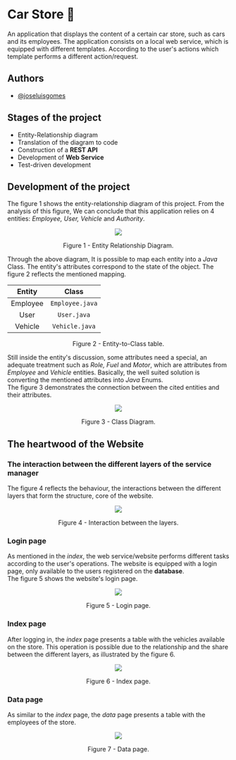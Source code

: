 # Car Store 🚗

An application that displays the content of a certain car store, such as cars and its employees. The application consists on a local web service, which is equipped with different templates. According to the user's actions which template performs a different action/request.

## Authors

- [@joseluisgomes](https://www.github.com/joseluisgomes)

## Stages of the project

- Entity-Relationship diagram
- Translation of the diagram to code
- Construction of a **REST API**
- Development of **Web Service**
- Test-driven development

## Development of the project

The figure 1 shows the entity-relationship diagram of this project. From the analysis of this figure, We can conclude that this application relies on 4 entities: _Employee, User, Vehicle_ and _Authority_.

<p align="center">
    <img src="https://user-images.githubusercontent.com/70901488/187467998-703b5d8d-23b2-4fd2-89f1-26ccbc16f65d.png">
</p>
<div align = "center">Figure 1 - Entity Relationship Diagram.</div>

Through the above diagram, It is possible to map each entity into a _Java_ Class. The entity's attributes correspond to the state of the object. The figure 2 reflects the mentioned mapping.

<div align="center">

|   Entity   |       Class       |
|:----------:|:-----------------:|
|  Employee  |  `Employee.java`  |
|    User    |    `User.java`    |
|  Vehicle   |  `Vehicle.java`   |

</div>
<div align = "center">Figure 2 - Entity-to-Class table.</div>

Still inside the entity's discussion, some attributes need a special, an adequate treatment such as _Role, Fuel_ and _Motor_, which are attributes from _Employee_ and _Vehicle_ entities. Basically, the well suited solution is converting the mentioned attributes into _Java_ Enums.
<br />
The figure 3 demonstrates the connection between the cited entities and their attributes.

<p align="center">
    <img src="https://user-images.githubusercontent.com/70901488/187542260-161fd005-1cd2-4aa4-89e0-12dbb40d7559.png">
</p>
<div align = "center">Figure 3 - Class Diagram.</div>

## The heartwood of the Website

### The interaction between the different layers of the service manager

The figure 4 reflects the behaviour, the interactions between the different layers that form the structure, core of the website. 

<p align="center">
    <img src="https://user-images.githubusercontent.com/70901488/187938498-46989f97-2e23-4594-86a9-c91854161015.png">
</p>
<div align = "center">Figure 4 - Interaction between the layers.</div>

### Login page

As mentioned in the _index_, the web service/website performs different tasks according to the user's operations. The website is equipped with a login page, only available to the users registered on the **database**.
<br />
The figure 5 shows the website's login page.

<p align="center">
    <img src="https://user-images.githubusercontent.com/70901488/187778578-66f8ba9e-08ce-4be4-a684-691d7e9b7c4d.png">
</p>
<div align = "center">Figure 5 - Login page.</div>

### Index page

After logging in, the _index_ page presents a table with the vehicles available on the store. This operation is possible due to the relationship and the share between the different layers, as illustrated by the figure 6.  

<p align="center">
    <img src="https://user-images.githubusercontent.com/70901488/187941370-634d16ad-2d15-4702-a6c9-1a876a1bff47.png">
</p>
<div align = "center">Figure 6 - Index page.</div>

### Data page

As similar to the _index_ page, the _data_ page presents a table with the employees of the store.

<p align="center">
    <img src="https://user-images.githubusercontent.com/70901488/187946491-af17c720-6773-461b-935b-910d20625798.png">
</p>
<div align = "center">Figure 7 - Data page.</div>